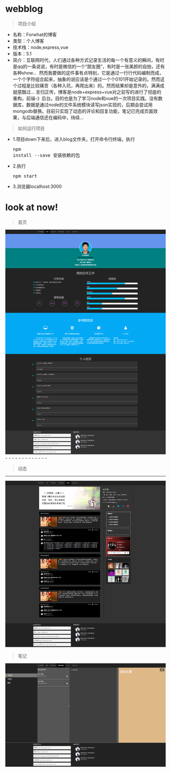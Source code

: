 # webblog
> 项目介绍

 + 名称：Forwhat的博客
 + 类型：个人博客
 + 技术栈：node,express,vue
 + 版本：5.1
 + 简介：互联网时代，人们通过各种方式记录生活的每一个有意义的瞬间，有时是qq的一条说说，有时是微信的一个“朋友圈”，有时是一张美颜的自拍，还有各种show...
  然而我要做的这件事有点特别，它是通过一行行代码编制而成，一个个字符组合起来，抽象的说应该是个通过一个个0101开始记录的。然而这个过程是比较痛苦（各种入坑，再爬出来）的。然而结果却是意外的，满满成就感飘过... 言归正传，博客是node+express+vue对之前写的进行了彻底的重构，前端-》后台。目的也是为了学习node和vue的一次项目实践。没有数据库，数据是通过node的文件系统模块读写json实现的，后期会尝试用mongodb替换。目前只实现了动态的评论和回复功能，笔记已完成页面效果，与后端通信还在编码中，待续...
  
> 如何运行项目
 + 1.项目down下来后，进入blog文件夹，打开命令行终端，执行<pre>npm install --save  安装依赖的包</pre>
 + 2.执行<pre>npm start</pre>
 + 3.浏览器localhost:3000

# look at now!
> 首页

<img src="screen_shot/index.png">
- - - - - - - - - - - - - 

> 动态

- - - - - - - - - - - - - 

<img src="screen_shot/dynamic.png">

> 笔记

<img src="screen_shot/note.png">
